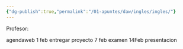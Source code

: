 ```yaml
---
{"dg-publish":true,"permalink":"/01-apuntes/daw/ingles/ingles/"}
---
```


Profesor:


agendaweb
1 feb entregar proyecto
7 feb examen
14Feb presentacion

